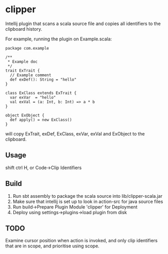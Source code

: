 clipper
=======

Intellij plugin that scans a scala source file and copies all identifiers to the clipboard history.

For example, running the plugin on Example.scala:

```
package com.example

/**
 * Example doc
 */
trait ExTrait {
  // Example comment
  def exDef(): String = "hello"
}

class ExClass extends ExTrait {
  var exVar  = "hello"
  val exVal = (a: Int, b: Int) => a * b
}

object ExObject {
  def apply() = new ExClass()
}
```
will copy ExTrait, exDef, ExClass, exVar, exVal and ExObject to the clipboard.

Usage
-----

shift ctrl H, or Code->Clip Identifiers

Build
-----

1. Run sbt assembly to package the scala source into lib/clipper-scala.jar
2. Make sure that intellij is set up to look in action-src for java source files
3. Run build->Prepare Plugin Module 'clipper' for Deployment
4. Deploy using settings->plugins->load plugin from disk

TODO
----

Examine cursor position when action is invoked, and only clip identifiers that are in scope, and prioritise using scope.




